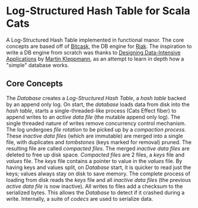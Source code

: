 # Log-Structured Hash Table for Scala Cats

A Log-Structured Hash Table implemented in functional manor. The core concepts are based off of 
[Bitcask](https://github.com/basho/bitcask/tree/develop), the DB engine for [Riak](https://riak.com/index.html).
The inspiration to write a DB engine from scratch was thanks to
[Designing Data-Intensive Applications](https://www.oreilly.com/library/view/designing-data-intensive-applications/9781491903063/)
by [Martin Kleppmann](https://martin.kleppmann.com/), as an attempt to learn in depth how a "simple" database works.

## Core Concepts

The _Database_ creates a _Log-Structured Hash Table_, a _hash table_ backed by an append
only log. On start, the _database_ loads data from disk into the _hash table_, starts a
single-threaded-like process (Cats Effect fiber) to append writes to an _active data file_
(the mutable append only log). The single threaded nature of writes remove concurrency
control mechanism. The log undergoes _file rotation_ to be picked up by a _compaction
process_. These _inactive data files_ (which are immutable) are merged into a single
file, with duplicates and _tombstones_ (keys marked for removal) pruned. The resulting
file are called _compacted files_. The merged _inactive data files_ are deleted to free
up disk space. _Compacted files_ are 2 files, a _keys_ file and _values_ file. The _keys_
file contains a pointer to value in the _values_ file. By having keys and values split,
on _Database_ start, it is quicker to read just the keys; values always stay on disk to
save memory. The complete process of loading from disk reads the _keys_ file and all
_inactive data files_ (the previous _active data file_ is now inactive). All writes to
files add a checksum to the serialized bytes. This allows the _Database_ to detect if it
crashed during a write. Internally, a suite of _codecs_ are used to serialize data.